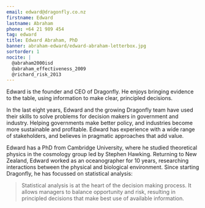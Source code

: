 ```yaml
---
email: edward@dragonfly.co.nz
firstname: Edward
lastname: Abraham
phone: +64 21 989 454
tag: edward
title: Edward Abraham, PhD
banner: abraham-edward/edward-abraham-letterbox.jpg
sortorder: 1
nocite: |
  @abraham2000isd
  @abraham_effectiveness_2009
  @richard_risk_2013
---
```


Edward is the founder and CEO of Dragonfly. He enjoys bringing evidence to the
table, using information to make clear, principled decisions. 
<!--more-->

In the last eight years, Edward and the growing Dragonfly team have used their skills to
solve problems for decision makers in government and industry. 
Helping governments make better policy, and industries become more sustainable and  profitable.  Edward has experience with  a wide range of stakeholders, and believes
in pragmatic approaches that add value.

Edward has a PhD from
Cambridge University, where he studied theoretical physics in the cosmology
group led by Stephen Hawking. Returning to New Zealand, Edward worked as an oceanographer for 10 years, researching interactions between
the physical and biological environment. Since starting Dragonfly, he has focussed on statistical analysis:

> Statistical analysis is at the heart of the decision making process. It 
> allows managers to balance opportunity and risk, 
> resulting in principled decisions that make best use of available information.
